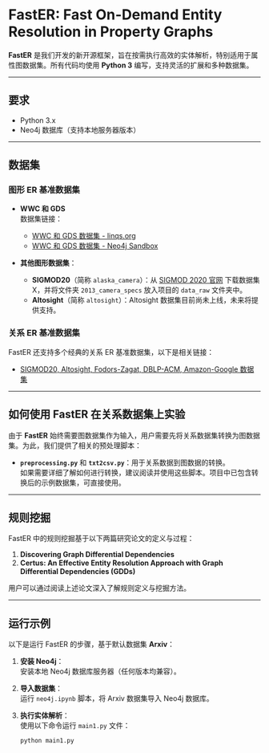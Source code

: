 # **FastER: Fast On-Demand Entity Resolution in Property Graphs**

**FastER** 是我们开发的新开源框架，旨在按需执行高效的实体解析，特别适用于属性图数据集。所有代码均使用 **Python 3** 编写，支持灵活的扩展和多种数据集。

---

## **要求**
- Python 3.x
- Neo4j 数据库（支持本地服务器版本）

---

## **数据集**

### **图形 ER 基准数据集**
- **WWC 和 GDS**  
  数据集链接：  
  - [WWC 和 GDS 数据集 - linqs.org](https://linqs.org/datasets/)  
  - [WWC 和 GDS 数据集 - Neo4j Sandbox](https://neo4j.com/sandbox/)

- **其他图形数据集**：
  - **SIGMOD20**（简称 `alaska_camera`）：从 [SIGMOD 2020 官网](http://www.inf.uniroma3.it/db/sigmod2020contest/task.html) 下载数据集 X，并将文件夹 `2013_camera_specs` 放入项目的 `data_raw` 文件夹中。
  - **Altosight**（简称 `altosight`）：Altosight 数据集目前尚未上线，未来将提供支持。

### **关系 ER 基准数据集**
FastER 还支持多个经典的关系 ER 基准数据集，以下是相关链接：
- [SIGMOD20, Altosight, Fodors-Zagat, DBLP-ACM, Amazon-Google 数据集](https://github.com/anhaidgroup/deepmatcher/blob/master/Datasets.md)

---

## **如何使用 FastER 在关系数据集上实验**
由于 **FastER** 始终需要图数据集作为输入，用户需要先将关系数据集转换为图数据集。为此，我们提供了相关的预处理脚本：
- **`preprocessing.py`** 和 **`txt2csv.py`**：用于关系数据到图数据的转换。  
如果需要详细了解如何进行转换，建议阅读并使用这些脚本。项目中已包含转换后的示例数据集，可直接使用。

---

## **规则挖掘**
FastER 中的规则挖掘基于以下两篇研究论文的定义与过程：
1. **Discovering Graph Differential Dependencies**  
2. **Certus: An Effective Entity Resolution Approach with Graph Differential Dependencies (GDDs)**  

用户可以通过阅读上述论文深入了解规则定义与挖掘方法。

---

## **运行示例**
以下是运行 FastER 的步骤，基于默认数据集 **Arxiv**：

1. **安装 Neo4j**：  
   安装本地 Neo4j 数据库服务器（任何版本均兼容）。

2. **导入数据集**：  
   运行 `neo4j.ipynb` 脚本，将 Arxiv 数据集导入 Neo4j 数据库。

3. **执行实体解析**：  
   使用以下命令运行 `main1.py` 文件：
   ```bash
   python main1.py
